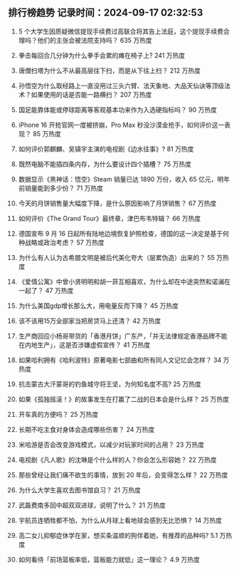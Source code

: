 
## 排行榜趋势 记录时间：2024-09-17 02:32:53
  
  1. 5 个大学生因质疑微信提现手续费过高联合将其告上法庭，这个提现手续费合理吗？他们的主张会被法院支持吗？ 635 万热度
    
  2. 拳击每回合几分钟为什么拳手会累的瘫在椅子上? 241 万热度
    
  3. 唐僧扫塔为什么不从最高层往下扫，而是从下往上扫？ 212 万热度
    
  4. 孙悟空为什么取经路上一直没用过三头六臂、法天象地、大品天仙诀等顶级法术？如果使用的话是否能一路横扫？ 207 万热度
    
  5. 国足能靠体能或停球距离等客观基本功来作为入选硬指标吗？ 90 万热度
    
  6. iPhone 16 开抢官网一度被挤崩，Pro Max 秒没沙漠金抢手，如何评价这一表现？ 85 万热度
    
  7. 如何评价郭麒麟、吴镇宇主演的电视剧《边水往事》? 81 万热度
    
  8. 既然电脑不能插四条内存，为什么要设计四个插槽？ 75 万热度
    
  9. 数据显示《黑神话：悟空》Steam 销量已达 1890 万份，收入 65 亿元，明年前销量能到多少份？ 71 万热度
    
  10. 今天的月饼销售量大幅度下降，是什么原因影响了月饼销售？ 67 万热度
    
  11. 如何评价《The Grand Tour》最终章，津巴布韦特辑？ 66 万热度
    
  12. 德国宣布 9 月 16 日起所有陆地边境恢复护照检查，德国的这一决定是基于何种战略或政治考虑？ 57 万热度
    
  13. 为什么有人认为古希腊文明是被后代美化夸大（层累伪造）出来的？ 55 万热度
    
  14. 《爱情公寓》中曾小贤明明和胡一菲互相喜欢，为什么却在中途突然和诺澜在一起了？ 47 万热度
    
  15. 为什么美国gdp增长那么大，用电量反而下降？ 45 万热度
    
  16. 该不该用15万全部家当把房贷马上还清？ 42 万热度
    
  17. 生产商回应小杨哥带货的「香港月饼」广东产，「并无法律规定香港品牌不能在内地生产」，这是否涉嫌虚假宣传？ 41 万热度
    
  18. 如果哈利拥有《哈利波特》原著电影七部曲和所有同人文记忆会怎样？ 34 万热度
    
  19. 抗击蒙古大汗蒙哥的钓鱼城守将王坚，为何知名度不高? 25 万热度
    
  20. 如果《孤独摇滚！》的故事发生在打赢了二战的日本会是什么样？ 25 万热度
    
  21. 开车真的方便吗？ 25 万热度
    
  22. 长期不吃主食对身体会造成哪些伤害？ 24 万热度
    
  23. 米哈游是否会改变游戏模式，以减少对玩家时间的占用？ 23 万热度
    
  24. 电视剧《凡人歌》的沈琳是个什么样的人？你会怎么形容她？ 22 万热度
    
  25. 那些曾经让我们痛不欲生的事情，放到 20 年后，会变得怎么样？ 22 万热度
    
  26. 为什么大学生喜欢去图书馆自习？ 21 万热度
    
  27. 武磊费南多回中超双双进球，说明了什么？ 21 万热度
    
  28. 宇航员连牺牲都不怕，为什么从月球上看地球会感到无比恐惧？ 14 万热度
    
  29. 高二女儿抑郁症休学在家，想买条温顺的狗伴着她，有推荐的品种吗? 5.1 万热度
    
  30. 如何看待「前场篮板率低，篮板能力就低」这一理论？ 4.9 万热度
    